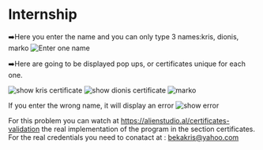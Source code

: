 # Internship
➡️Here you enter the name and you can only type 3 names:kris, dionis, marko
![Enter one name ](https://user-images.githubusercontent.com/71281629/173231356-e1e046a1-c458-45ab-9f5a-eba28456ecb8.png)

➡️Here are going to be displayed pop ups, or certificates unique for each one.

![show kris certificate](https://user-images.githubusercontent.com/71281629/173231464-344aa22d-1b4a-4709-8b52-0ee31385e4de.png)
![show dionis certificate](https://user-images.githubusercontent.com/71281629/173231472-b9b16fe5-50df-48d5-b3ed-10134febb262.png)
![marko](https://user-images.githubusercontent.com/71281629/173231474-a9ac63cf-9c33-46e0-a0b1-d90c8c400461.png)

If you enter the wrong name, it will display an error
![show error](https://user-images.githubusercontent.com/71281629/173231506-74540a49-60ad-4add-8b94-cd2231fda4de.png)

For this problem you can watch at https://alienstudio.al/certificates-validation the real implementation of the program
in the section certificates. For the real credentials you need to conatact at : bekakris@yahoo.com
